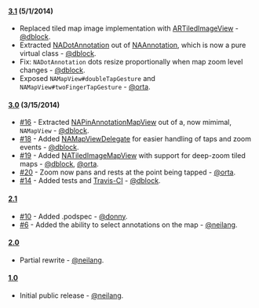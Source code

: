 #### [3.1](https://github.com/neilang/NAMapKit/tree/v3.1) (5/1/2014)

* Replaced tiled map image implementation with [ARTiledImageView](https://github.com/dblock/ARTiledImageView) - [@dblock](github.com/dblock).
* Extracted [NADotAnnotation](NAMapKit/NADotAnnotation.h) out of [NAAnnotation](NAMapKit/NAAnnotation.h), which is now a pure virtual class - [@dblock](github.com/dblock).
* Fix: `NADotAnnotation` dots resize proportionally when map zoom level changes - [@dblock](github.com/dblock).
* Exposed `NAMapView#doubleTapGesture` and `NAMapView#twoFingerTapGesture` - [@orta](github.com/orta).

#### [3.0](https://github.com/neilang/NAMapKit/tree/v3.0) (3/15/2014)

* [#16](https://github.com/neilang/NAMapKit/pull/16) - Extracted [NAPinAnnotationMapView](NAMapKit/NAPinAnnotationMapView.h) out of a, now mimimal, `NAMapView` - [@dblock](github.com/dblock).
* [#18](https://github.com/neilang/NAMapKit/pull/18) - Added [NAMapViewDelegate](NAMapKit/NAMapViewDelegate.h) for easier handling of taps and zoom events - [@dblock](github.com/dblock).
* [#19](https://github.com/neilang/NAMapKit/pull/19) - Added [NATiledImageMapView](NAMapKit/NATiledImageMapView.h) with support for deep-zoom tiled maps - [@dblock](github.com/dblock), [@orta](github.com/orta).
* [#20](https://github.com/neilang/NAMapKit/pull/20) - Zoom now pans and rests at the point being tapped - [@orta](github.com/orta).
* [#14](https://github.com/neilang/NAMapKit/pull/14) - Added tests and [Travis-CI](https://travis-ci.org/neilang/NAMapKit) - [@dblock](github.com/dblock).

#### [2.1](https://github.com/neilang/NAMapKit/tree/v2.1)

* [#10](https://github.com/neilang/NAMapKit/pull/10) - Added .podspec - [@donny](https://github.com/donny).
* [#6](https://github.com/neilang/NAMapKit/issues/6) - Added the ability to select annotations on the map - [@neilang](https://github.com/neilang).

#### [2.0](https://github.com/neilang/NAMapKit/tree/v2.0)

* Partial rewrite - [@neilang](https://github.com/neilang).

#### [1.0](https://github.com/neilang/NAMapKit/commits/v1.0)

* Initial public release - [@neilang](https://github.com/neilang).

